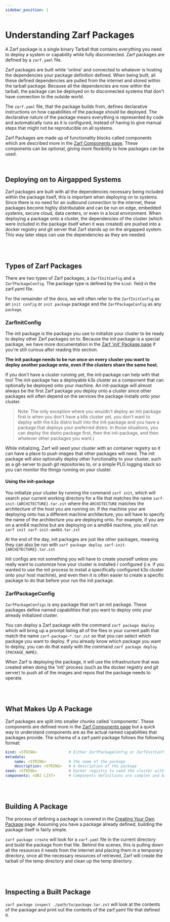 ```yaml
---
sidebar_position: 1
---
```


# Understanding Zarf Packages

A Zarf package is a single binary Tarball that contains everything you need to deploy a system or capability while fully disconnected. Zarf packages are defined by a `zarf.yaml` file. 

Zarf packages are built while 'online' and connected to whatever is hosting the dependencies your package definition defined. When being built, all these defined dependencies are pulled from the internet and stored within the tarball package. Because all the dependencies are now within the tarball, the package can be deployed on to disconnected systems that don't have connection to the outside world.

The `zarf.yaml` file, that the package builds from, defines declarative instructions on how capabilities of the package should be deployed. The declarative nature of the package means everything is represented by code and automatically runs as it is configured, instead of having to give manual steps that might not be reproducible on all systems.

Zarf Packages are made up of functionality blocks called components which are described more in the [Zarf Components page](./zarf-components). These components can be optional, giving more flexibility to how packages can be used.

<br />

<!-- TODO: @JPERRY This feels out of place here.. -->
## Deploying on to Airgapped Systems
Zarf packages are built with all the dependencies necessary being included within the package itself, this is important when deploying on to systems. Since there is no need for an outbound connection to the internet, these packages become highly distributable and can be run on edge, embedded systems, secure cloud, data centers, or even in a local environment. When deploying a package onto a cluster, the dependencies of the cluster (which were included in the package itself when it was created) are pushed into a docker registry and git server that Zarf stands up on the airgapped system. This way later steps can use the dependencies as they are needed.

<br />
<br />

## Types of Zarf Packages
There are two types of Zarf packages, a `ZarfInitConfig` and a `ZarfPackageConfig`. The package type is defined by the `kind:` field in the zarf.yaml file.

For the remainder of the docs, we will often refer to the `ZarfInitConfig` as an `init config` or `init package` package and the `ZarfPackageConfig` as any `package`.

### ZarfInitConfig
The init package is the package you use to initialize your cluster to be ready to deploy other Zarf packages on to. Because the init package is a special package, we have more documentation in the [Zarf 'init' Package page](./the-zarf-init-package) if you're still curious after reading this section.

**The init package needs to be run once on every cluster you want to deploy another package onto, even if the clusters share the same host.**

If you don't have a cluster running yet, the init-package can help with that too! The init-package has a deployable k3s cluster as a component that can optionally be deployed onto your machine. An init-package will almost always be the first Zarf package you deploy onto a cluster since other packages will often depend on the services the package installs onto your cluster.
> Note: The only exception where you wouldn't deploy an init package first is when you don't have a k8s cluster yet, you don't want to deploy with the k3s distro built into the init-package and you have a package that deploys your preferred distro. In those situations, you can deploy the distro package first, then the init-package, and then whatever other packages you want.) 

While initializing, Zarf will seed your cluster with an container registry so it can have a place to push images that other packages will need. The init package will also optionally deploy other functionality to your cluster, such as a git-server to push git repositories to, or a simple PLG logging stack so you can monitor the things running on your cluster.

#### Using the init-package
You initialize your cluster by running the command `zarf init`, which will search your current working directory for a file that matches the name `zarf-init-{ARCHITECTURE}.tar.zst` where the `ARCHITECTURE` matches the architecture of the host you are running on. If the machine your are deploying onto has a different machine architecture, you will have to specify the name of the architecture you are deploying onto. For example, if you are on a arm64 machine but are deploying on a amd64 machine, you will run `zarf init zarf-init-amd64.tar.zst`

At the end of the day, init packages are just like other packages, meaning they can also be run with `zarf package deploy zarf-init-{ARCHITECTURE}.tar.zst`

Init configs are not something you will have to create yourself unless you really want to customize how your cluster is installed / configured (i.e. if you wanted to use the init process to install a specifically configured k3s cluster onto your host machine), and even then it is often easier to create a specific package to do that before your run the init package.


### ZarfPackageConfig
`ZarfPackageConfigs` is any package that isn't an init package. These packages define named capabilities that you want to deploy onto your already initialized cluster. 

You can deploy a Zarf package with the command `zarf package deploy` which will bring up a prompt listing all of the files in your current path that match the name `zarf-package-*.tar.zst` so that you can select which package you want to deploy. If you already know which package you want to deploy, you can do that easily with the command `zarf package deploy {PACKAGE_NAME}`.

When Zarf is deploying the package, it will use the infrastructure that was created when doing the 'init' process (such as the docker registry and git server) to push all of the images and repos that the package needs to operate.

<br />
<br />

## What Makes Up A Package

Zarf packages are split into smaller chunks called 'components'. These components are defined more in the [Zarf Components page](./zarf-components) but a quick way to understand components are as the actual named capabilities that packages provide. The schema of a zarf.yaml package follows the following format:


```yaml
kind: <STRING>              # Either ZarfPackageConfig or ZarfInitConfig
metadata:
    name: <STRING>          # The name of the package
    description: <STRING>   # A description of the package
seed: <STRING>              # Docker registry to seed the cluster with. Only used for init packages
components: <OBJ LIST>      # Components definitions are complex and broken down more in the 'Understanding Zarf Components' page

```

<br />
<br />

## Building A Package

The process of defining a package is covered in the [Creating Your Own Package](../zarf-advanced/creating-your-own-package) page. Assuming you have a package already defined, building the package itself is fairly simple. 

`zarf package create` will look for a `zarf.yaml` file in the current directory and build the package from that file. Behind the scenes, this is pulling down all the resources it needs from the internet and placing them in a temporary directory, once all the necessary resources of retrieved, Zarf will create the tarball of the temp directory and clean up the temp directory.

<br />
<br />

## Inspecting a Built Package

`zarf package inspect ./path/to/package.tar.zst` will look at the contents of the package and print out the contents of the zarf.yaml file that defined it.